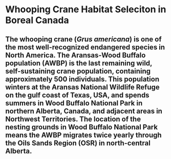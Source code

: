 # Whooping Crane Habitat Seleciton in Boreal Canada 

## The whooping crane (*Grus americana*) is one of the most well-recognized endangered species in North America. The Aransas-Wood Buffalo population (AWBP) is the last remaining wild, self-sustaining crane population, containing approximately 500 individuals. This population winters at the Aransas National Wildlife Refuge on the gulf coast of Texas, USA, and spends summers in Wood Buffalo National Park in northern Alberta, Canada, and adjacent areas in Northwest Territories. The location of the nesting grounds in Wood Buffalo National Park means the AWBP migrates twice yearly through the Oils Sands Region (OSR) in north-central Alberta. 
